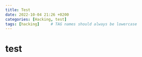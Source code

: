 ```yaml
---
title: Test
date: 2022-10-04 21:26 +0200
categories: [Hacking, test]
tags: [hacking]     # TAG names should always be lowercase
---
```


# test

